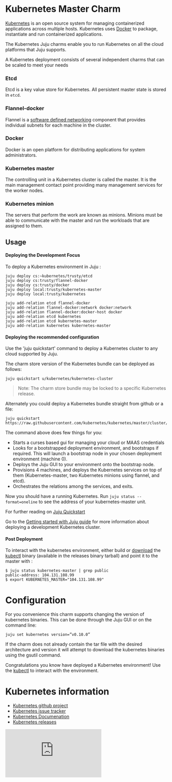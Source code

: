 # Kubernetes Master Charm

[Kubernetes](https://github.com/kubernetes/kubernetes) is an open
source  system for managing containerized applications across multiple hosts.
Kubernetes uses [Docker](http://www.docker.io/) to package, instantiate and run
containerized applications.

The Kubernetes Juju charms enable you to run Kubernetes on all the cloud
platforms that Juju supports.

A Kubernetes deployment consists of several independent charms that can be
scaled to meet your needs

### Etcd
Etcd is a key value store for Kubernetes.  All persistent master state
is stored in `etcd`.

### Flannel-docker
Flannel is a
[software defined networking](http://en.wikipedia.org/wiki/Software-defined_networking)
component that provides individual subnets for each machine in the cluster.

### Docker
Docker is an open platform for distributing applications for system administrators.

### Kubernetes master
The controlling unit in a Kubernetes cluster is called the master.  It is the
main management contact point providing many management services for the worker
nodes.

### Kubernetes minion
The servers that perform the work are known as minions.  Minions must be able to
communicate with the master and run the workloads that are assigned to them.


## Usage


#### Deploying the Development Focus

To deploy a Kubernetes environment in Juju :

    juju deploy cs:~kubernetes/trusty/etcd
    juju deploy cs:trusty/flannel-docker
    juju deploy cs:trusty/docker
    juju deploy local:trusty/kubernetes-master
    juju deploy local:trusty/kubernetes

    juju add-relation etcd flannel-docker
    juju add-relation flannel-docker:network docker:network
    juju add-relation flannel-docker:docker-host docker
    juju add-relation etcd kubernetes
    juju add-relation etcd kubernetes-master
    juju add-relation kubernetes kubernetes-master


#### Deploying the recommended configuration

Use the 'juju quickstart' command to deploy a Kubernetes cluster to any cloud
supported by Juju.  

The charm store version of the Kubernetes bundle can be deployed as follows:

    juju quickstart u/kubernetes/kubernetes-cluster

> Note: The charm store bundle may be locked to a specific Kubernetes release.

Alternately you could deploy a Kubernetes bundle straight from github or a file:

    juju quickstart https://raw.githubusercontent.com/kubernetes/kubernetes/master/cluster/juju/bundles/local.yaml

The command above does few things for you:

- Starts a curses based gui for managing your cloud or MAAS credentials
- Looks for a bootstrapped deployment environment, and bootstraps if
  required. This will launch a bootstrap node in your chosen
  deployment environment (machine 0).
- Deploys the Juju GUI to your environment onto the bootstrap node.
- Provisions 4 machines, and deploys the Kubernetes services on top of
  them (Kubernetes-master, two Kubernetes minions using flannel, and etcd).
- Orchestrates the relations among the services, and exits.

Now you should have a running Kubernetes. Run `juju status
--format=oneline` to see the address of your kubernetes-master unit.

For further reading on [Juju Quickstart](https://pypi.python.org/pypi/juju-quickstart)

Go to the [Getting started with Juju guide](https://github.com/kubernetes/kubernetes/blob/master/docs/getting-started-guides/juju.md)
for more information about deploying a development Kubernetes cluster.


#### Post Deployment

To interact with the kubernetes environment, either build or
[download](https://github.com/kubernetes/kubernetes/releases) the
[kubectl](https://github.com/kubernetes/kubernetes/blob/master/docs/user-guide/kubectl/kubectl.md)
binary (available in the releases binary tarball) and point it to the master with :


    $ juju status kubernetes-master | grep public
    public-address: 104.131.108.99
    $ export KUBERNETES_MASTER="104.131.108.99"

# Configuration
For you convenience this charm supports changing the version of kubernetes binaries.
This can be done through the Juju GUI or on the command line:

    juju set kubernetes version=”v0.10.0”

If the charm does not already contain the tar file with the desired architecture
and version it will attempt to download the kubernetes binaries using the gsutil
command.

Congratulations you know have deployed a Kubernetes environment! Use the
[kubectl](https://github.com/kubernetes/kubernetes/blob/master/docs/user-guide/kubectl/kubectl.md)
to interact with the environment.

# Kubernetes information

- [Kubernetes github project](https://github.com/kubernetes/kubernetes)
- [Kubernetes issue tracker](https://github.com/kubernetes/kubernetes/issues)
- [Kubernetes Documenation](https://github.com/kubernetes/kubernetes/tree/master/docs)
- [Kubernetes releases](https://github.com/kubernetes/kubernetes/releases)


[![Analytics](https://kubernetes-site.appspot.com/UA-36037335-10/GitHub/cluster/juju/charms/trusty/kubernetes-master/README.md?pixel)]()
